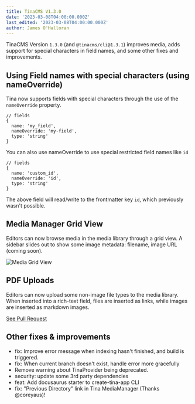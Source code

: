 ```yaml
---
title: TinaCMS V1.3.0
date: '2023-03-08T04:00:00.000Z'
last_edited: '2023-03-08T04:00:00.000Z'
author: James O'Halloran
---
```


TinaCMS Version `1.3.0` (and `@tinacms/cli@1.3.1`) improves media, adds support for special characters in field names, and some other fixes and improvements.

## Using Field names with special characters (using nameOverride)

Tina now supports fields with special characters through the use of the `nameOverride` property.

```
// fields
{
  name: 'my_field',
  nameOverride: 'my-field',
  type: 'string'
}
```

You can also use nameOverride to use special restricted field names like `id`

```
// fields
{
  name: 'custom_id',
  nameOverride: 'id',
  type: 'string'
}
```

The above field will read/write to the frontmatter key `id`, which previously wasn't possible.

## Media Manager Grid View

Editors can now browse media in the media library through a grid view. A sidebar slides out to show some image metadata: filename, image URL (coming soon).

![Media Grid View](https://user-images.githubusercontent.com/5075484/222774276-a1cf302d-ef7d-4816-9e68-e9cdfa6f9ebc.png 'Media Grid View')

## PDF Uploads

Editors can now upload some non-image file types to the media library. When inserted into a rich-text field, files are inserted as links, while images are inserted as markdown images.

[See Pull Request](https://github.com/tinacms/tinacms/pull/3655)

## Other fixes & improvements

- fix: Improve error message when indexing hasn't finished, and build is triggered.
- fix: When current branch doesn't exist, handle error more gracefully
- Remove warning about TinaProvider being deprecated.
- security: update some 3rd party dependencies
- feat: Add docusaurus starter to create-tina-app CLI
- fix: "Previous Directory" link in Tina MediaManager (Thanks @coreyaus)!
